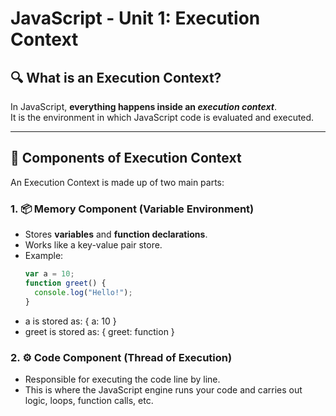 # JavaScript - Unit 1: Execution Context

## 🔍 What is an Execution Context?

In JavaScript, **everything happens inside an _execution context_**.  
It is the environment in which JavaScript code is evaluated and executed.

---

## 🧠 Components of Execution Context

An Execution Context is made up of two main parts:

### 1. 📦 Memory Component (Variable Environment)

- Stores **variables** and **function declarations**.
- Works like a key-value pair store.
- Example:
  ```js
  var a = 10;
  function greet() {
    console.log("Hello!");
  }
  ```
- a is stored as: { a: 10 }
- greet is stored as: { greet: function }

### 2. ⚙️ Code Component (Thread of Execution)

- Responsible for executing the code line by line.
- This is where the JavaScript engine runs your code and carries out logic, loops, function calls, etc.
